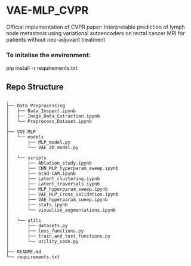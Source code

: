 # VAE-MLP_CVPR
Official implementation of CVPR paper: Interpretable prediction of lymph node metastasis using variational autoencoders on rectal cancer MRI for patients without neo-adjuvant treatment

### To initalise the environment:
pip install -r requirements.txt



## Repo Structure

```
.
├── Data_Preprocessing
│   ├── Data_Inspect.ipynb
│   ├── Image_Data_Extraction.ipynb
│   └── Preprocess_Dataset.ipynb
│
├── VAE-MLP
│   └── models
│       ├── MLP_model.py
│       └── VAE_2D_model.py
│
│   └── scripts
│       ├── Ablation_study.ipynb
│       ├── CNN_MLP_hyperparam_sweep.ipynb
│       ├── Grad-CAM.ipynb
│       ├── Latent_clustering.iypnb
│       ├── Latent_traversals.iypnb
│       ├── MLP_hyperparam_sweep.ipynb
│       ├── VAE_MLP_Cross_Validation.ipynb
│       ├── VAE_hyperparam_sweep.ipynb
│       ├── stats.ipynb
│       └── visualise_augmentations.ipynb
│
│   └── utils
│       ├── datasets.py
│       ├── loss_functions.py
│       ├── train_and_test_functions.py
│       └── utility_code.py
│
├── README.md
└── requirements.txt
```


